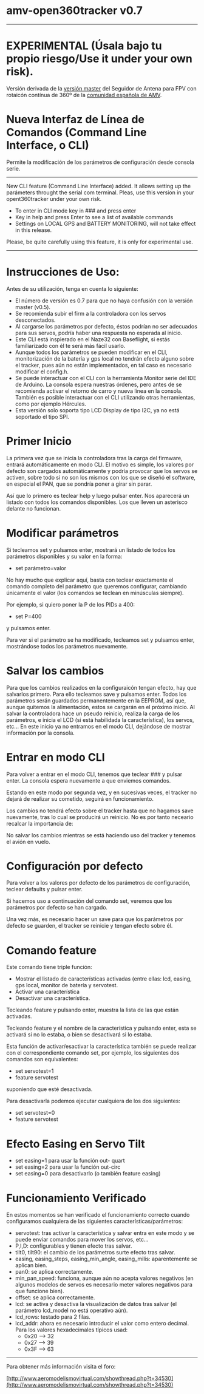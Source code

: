# amv-open360tracker v0.7
---------------------
# EXPERIMENTAL (Úsala bajo tu propio riesgo/Use it under your own risk).

Versión derivada de la [versión master](https://github.com/raul-ortega/amv-open360tracker) del Seguidor de Antena para FPV con rotaicón contínua de 360º de la [comunidad española de AMV](http://www.aeromodelismovirtual.com/showthread.php?t=34530).

# Nueva Interfaz de Línea de Comandos (Command Line Interface, o CLI)

Permite la modificación de los parámetros de configuración desde consola serie.

---------------------
New CLI feature (Command Line Interface) added. It allows setting up the parámeters throught the serial com terminal.
Pleas, use this version in your opent360tracker under your own risk.

* To enter in CLI mode key in ### and press enter
* Key in help and press Enter to see a list of available commands
* Settings on LOCAL GPS and BATTERY MONITORING, will not take effect in this release.

Please, be quite carefully using this feature, it is only for experimental use.

---------------------
# Instrucciones de Uso:

Antes de su utilización, tenga en cuenta lo siguiente:

* El número de versión es 0.7 para que no haya confusión con la versión master (v0.5). 
* Se recomienda subir el firm a la controladora con los servos desconectados.
* Al cargarse los parámetros por defecto, éstos podrían no ser adecuados para sus servos, podría haber una respuesta no esperada al inicio.
* Este CLI está inspierado en el Naze32 con Baseflight, si estás familiarizado con él te será más fácil usarlo.
* Aunque todos los parámetros se pueden modificar en el CLI, monitorización de la batería y gps local no tendrán efecto alguno sobre el tracker, pues aún no están implementados, en tal caso es necesario modificar el config.h.
* Se puede interactuar con el CLI con la herramienta Monitor serie del IDE de Arduino. La consola espera nuestras órdenes, pero antes de se recomienda activar el retorno de carro y nueva línea en la consola. También es posible interactuar con el CLI utilizando otras herramientas, como por ejemplo Hércules.
* Esta versión solo soporta tipo LCD Display de tipo I2C, ya no está soportado el tipo SPI.

# Primer Inicio

La primera vez que se inicia la controladora tras la carga del firmware, entrará automáticamente en modo CLI. El motivo es simple, los valores por defecto son cargados automáticamente y podría provocar que los servos se activen, sobre todo si no son los mismos con los que se diseñó el software, en especial el PAN, que se pondría poner a girar sin parar.

Así que lo primero es teclear help y luego pulsar enter. Nos aparecerá un listado con todos los comandos disponibles. Los que lleven un asterisco delante no funcionan.

# Modificar parámetros

Si tecleamos set y pulsamos enter, mostrará un listado de todos los parámetros disponibles y su valor en la forma:

* set parámetro=valor

No hay mucho que explicar aquí, basta con teclear exactamente el comando completo del parámetro que queremos configurar, cambiando únicamente el valor (los comandos se teclean en minúsculas siempre).

Por ejemplo, si quiero poner la P de los PIDs a 400:

* set P=400

y pulsamos enter.

Para ver si el parámetro se ha modificado, tecleamos set y pulsamos enter, mostrándose todos los parámetros nuevamente.

# Salvar los cambios

Para que los cambios realizados en la configuraicón tengan efecto, hay que salvarlos primero. Para ello tecleamos save y pulsamos enter. Todos los parámetros serán guardados permanentemente en la EEPROM, así que, aunque quitemos la alimentación, estos se cargarán en el próximo inicio.
Al salvar la controladora hace un pseudo reinicio, realiza la carga de los parámetros, e inicia el LCD (si está habilidada la característica), los servos, etc... En este inicio ya no entramos en el modo CLI, dejándose de mostrar información por la consola.

# Entrar en modo CLI

Para volver a entrar en el modo CLI, tenemos que teclear ### y pulsar enter. La consola espera nuevamente a que enviemos comandos.

Estando en este modo por segunda vez, y en sucesivas veces, el tracker no dejará de realizar su cometido, seguirá en funcionamiento.

Los cambios no tendrá efecto sobre el tracker hasta que no hagamos save nuevamente, tras lo cual se producirá un reinicio. No es por tanto neceario recalcar la importancia de:

No salvar los cambios mientras se está haciendo uso del tracker y tenemos el avión en vuelo.

# Configuración por defecto

Para volver a los valores por defecto de los parámetros de configuración, teclear defaults y pulsar enter.

Si hacemos uso a continuación del comando set, veremos que los parámetros por defecto se han cargado.

Una vez más, es necesario hacer un save para que los parámetros por defecto se guarden, el tracker se reinicie y tengan efecto sobre él.

# Comando feature

Este comando tiene triple función:

* Mostrar el listado de características activadas (entre ellas: lcd, easing, gps local, monitor de batería y servotest.
* Activar una característica
* Desactivar una característica.

Tecleando feature y pulsando enter, muestra la lista de las que están activadas.

Tecleando feature y el nombre de la característica y pulsando enter, esta se activará si no lo estaba, o bien se desactivará si lo estaba.

Esta función de activar/esactivar la característica también se puede realizar con el correspondiente comando set, por ejemplo, los siguientes dos comandos son equivalentes:

* set servotest=1
* feature servotest

suponiendo que esté desactivada.

Para desactivarla podemos ejecutar cualquiera de los dos siguientes:

* set servotest=0
* feature servotest

# Efecto Easing en Servo Tilt
	
* set easing=1 para usar la función out- quart
* set easing=2 para usar la función out-circ
* set easing=0 para desactivarlo (o también feature easing) 
	
# Funcionamiento Verificado

En estos momentos se han verificado el funcionamiento correcto cuando configuramos cualquiera de las siguientes características/parámetros:

* servotest: tras activar la característica y salvar entra en este modo y se puede enviar comandos para mover los servos, etc...
* P,I,D: configurables y tienen efecto tras salvar.
* tilt0, tilt90: el cambio de los parámetros surte efecto tras salvar.
* easing, easing_steps, easing_min_angle, easing_milis: aparentemente se aplican bien.
* pan0: se aplica correctamente.
* min_pan_speed: funciona, aunque aún no acepta valores negativos (en algunos modelos de servos es necesario meter valores negativos para que funcione bien).
* offset: se aplica correctamente.
* lcd: se activa y desactiva la visualización de datos tras salvar (el parámetro lcd_model no está operativo aún).
* lcd_rows: testado para 2 filas.
* lcd_addr: ahora es necesario introducir el valor como entero decimal. Para los valores hexadecimales típicos usad:
	- 0x20 --> 32
	- 0x27 --> 39
	- 0x3F --> 63

---------------------
Para obtener más información visita el foro:

[http://www.aeromodelismovirtual.com/showthread.php?t=34530](http://www.aeromodelismovirtual.com/showthread.php?t=34530)


